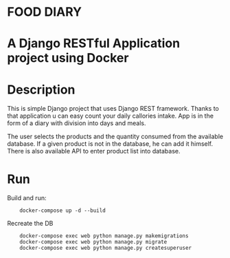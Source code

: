 
FOOD DIARY
=====
A Django RESTful Application project using Docker
===


Description
====
This is simple Django project that uses Django REST framework.
Thanks to that application u can easy count your daily callories intake.
App is in the form of a diary with division into days and meals.

The user selects the products and the quantity consumed from the available database. If a given product is not in the database, he can add it himself.
There is also available API to enter product list into database.

Run
====

Build and run:
```
    docker-compose up -d --build
```

Recreate the DB
```
    docker-compose exec web python manage.py makemigrations
    docker-compose exec web python manage.py migrate
    docker-compose exec web python manage.py createsuperuser
```
